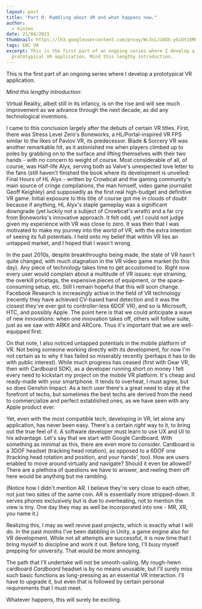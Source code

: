 ```yaml
---
layout: post
title: "Part 0: Rambling about VR and what happens now."
author:
  - Kinten
date: 21/04/2021
thumbnail: https://lh3.googleusercontent.com/proxy/Wc3sLJiW3X-yGiUts5MUMa_Du2Xzs7EHU0j2L5NI4pEIMabuKIXSpiTX2Cn0lxCX8gKGVRLFg6EZhY6b6qp26joUJB_d7sw1ik5N48YeDGmHLUxsc6SWKtOKFz4EbP4WeqXFJ42v0xYCMqPfmR6iR_CbyfX-RUlJQntZ6ziwm-0oYtLxt7blx3_nww
tags: EBC VR
excerpt: This is the first part of an ongoing series where I develop a
  prototypical VR application. Mind this lengthy introduction.
---
```

This is the first part of an ongoing series where I develop a prototypical VR application.

*Mind this lengthy introduction:*

Virtual Reality, albeit still in its infancy, is on the rise and will see much improvement as we advance through the next decade, as did any technological inventions. 

I came to this conclusion largely after the debuts of certain VR titles. First, there was Stress Level Zero's Boneworks, a HL/Portal-inspired VR FPS similar to the likes of Pavlov VR, its predecessor. Blade & Sorcery VR was another remarkable hit, as it astonished me when players climbed up to poles by grabbing on to the surface and lifting themselves with their two hands - with no concern to weight of course. Most considerable of all, of course, was Half-life Alyx, serving both as Valve's unexpected love letter to the fans (still haven't finished the book where its development is unveiled: Final Hours of HL Alyx - written by Crowbcat and the gaming community's main source of cringe compilations, the man himself, video game journalist Geoff Keighley) and supposedly as the first real high-budget and definitive VR game. Initial exposure to this title of course got me in clouds of doubt because if anything, HL Alyx's staple gameplay was a significant downgrade (yet luckily not a subject of Crowbcat's wrath) and a far cry from Boneworks's innovative approach. It felt odd, yet I could not judge given my experience with VR was close to zero. It was then that I was motivated to make my journey into the world of VR, with the extra intention of seeing its full potentials. I held onto my belief that within VR lies an untapped market, and I hoped that I wasn't wrong.

In the past 2010s, despite breakthroughs being made, the state of VR hasn't quite changed, with much stagnation in the VR video game market (to this day). Any piece of technology takes time to get accustomed to. Right now every user would complain about a multitude of VR issues: eye straining, the overkill pricetags, the expensive pieces of equipment, or the space-consuming setup, etc. Still I remain hopeful that this will soon change. Facebook Research is increasingly active in the field of VR technology (recently they have achieved CV-based hand detection and it was the closest they've ever got to controller-less 6DOF VR), and so is Microsoft, HTC, and possibly Apple. The point here is that we could anticipate a wave of new innovations: when one innovation takes off, others will follow suite, just as we saw with ARKit and ARCore. Thus it's important that we are well-equipped first.

On that note, I also noticed untapped potentials in the mobile platform of VR. Not being someone working directly with its development, for now I'm not certain as to why it has failed so miserably recently (perhaps it has to do with public interest). While much progress has ceased (first with Gear VR, then with Cardboard SDK), as a developer running short on money I felt every need to kickstart my project on the mobile VR platform. It's cheap and ready-made with your smartphone. It tends to overheat, I must agree, but so does Genshin Impact. As a tech user there's a great need to stay at the forefront of techs, but sometimes the best techs are derived from the need to commercialize and perfect established ones, as we have seen with any Apple product ever. 

Yet, even with the most compatible tech, developing in VR, let alone any application, has never been easy. There's a certain *right* way to it, to bring out the true feel of it. A software developer must learn to use UX and UI to his advantage. Let's say that we start with Google Cardboard. With something as minimal as this, there are even more to consider. Cardboard is a 3DOF headset (tracking head rotation), as opposed to a 6DOF one (tracking head rotation and position, and your hands', too). How are users enabled to move around virtually and navigate? Should it even be allowed? There are a plethora of questions we have to answer, and reeling them off here would be anything but me rambling. 

(Notice how I didn't mention AR. I believe they're very close to each other, not just two sides of the same coin. AR is essentially more stripped-down. It serves phones exclusively but is due to overheating, not to mention the view is tiny. One day they may as well be incorporated into one - MR, XR, you name it.)

Realizing this, I may as well revive past projects, which is exactly what I will do. In the past months I've been dabbling in Unity, a game engine also for VR development. While not all attempts are successful, it is now time that I bring myself to discipline and work it out. Before long, I'll busy myself prepping for university. That would be more annoying.

The path that I'll undertake will not be smooth-sailing. My rough-hewn cardboard *Cardboard* headset is by no means unusable, but I'll surely miss such basic functions as long-pressing as an essential VR interaction. I'll have to upgrade it, but even that is followed by certain personal requirements that I must meet. 

Whatever happens, this will surely be exciting.